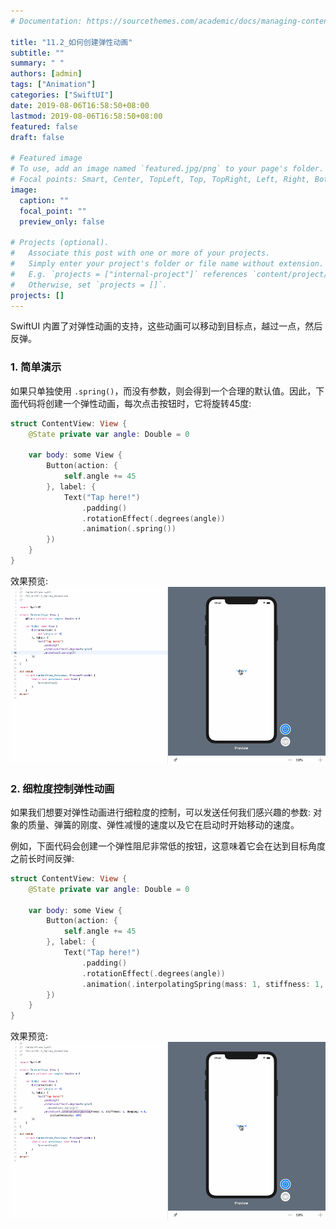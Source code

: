 ```yaml
---
# Documentation: https://sourcethemes.com/academic/docs/managing-content/

title: "11.2_如何创建弹性动画"
subtitle: ""
summary: " "
authors: [admin]
tags: ["Animation"]
categories: ["SwiftUI"]
date: 2019-08-06T16:58:50+08:00
lastmod: 2019-08-06T16:58:50+08:00
featured: false
draft: false

# Featured image
# To use, add an image named `featured.jpg/png` to your page's folder.
# Focal points: Smart, Center, TopLeft, Top, TopRight, Left, Right, BottomLeft, Bottom, BottomRight.
image:
  caption: ""
  focal_point: ""
  preview_only: false

# Projects (optional).
#   Associate this post with one or more of your projects.
#   Simply enter your project's folder or file name without extension.
#   E.g. `projects = ["internal-project"]` references `content/project/deep-learning/index.md`.
#   Otherwise, set `projects = []`.
projects: []
---
```

SwiftUI 内置了对弹性动画的支持，这些动画可以移动到目标点，越过一点，然后反弹。

### 1. 简单演示
如果只单独使用 `.spring()`，而没有参数，则会得到一个合理的默认值。因此，下面代码将创建一个弹性动画，每次点击按钮时，它将旋转45度:
```swift
struct ContentView: View {
    @State private var angle: Double = 0

    var body: some View {
        Button(action: {
            self.angle += 45
        }, label: {
            Text("Tap here!")
                .padding()
                .rotationEffect(.degrees(angle))
                .animation(.spring())
        })
    }
}
```
效果预览:
![11.2_spring_animation_rotate_button](img/11.2_spring_animation_rotate_button.gif)

### 2. 细粒度控制弹性动画
如果我们想要对弹性动画进行细粒度的控制，可以发送任何我们感兴趣的参数: 对象的质量、弹簧的刚度、弹性减慢的速度以及它在启动时开始移动的速度。

例如，下面代码会创建一个弹性阻尼非常低的按钮，这意味着它会在达到目标角度之前长时间反弹:
```swift
struct ContentView: View {
    @State private var angle: Double = 0

    var body: some View {
        Button(action: {
            self.angle += 45
        }, label: {
            Text("Tap here!")
                .padding()
                .rotationEffect(.degrees(angle))
                .animation(.interpolatingSpring(mass: 1, stiffness: 1, damping: 0.1, initialVelocity: 10))
        })
    }
}
```
效果预览:
![11.2_interpolatingspring_animation_rotate_button](img/11.2_interpolatingspring_animation_rotate_button.gif)